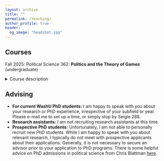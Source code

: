 ```yaml
---
layout: archive
title: ""
permalink: /teaching/
author_profile: true
header:
  og_image: "headshot.jpg"
---
```



## Courses

Fall 2025: Political Science 362: **Politics and the Theory of Games** (undergraduate)
<details><summary>Course description</summary>
  <p>
This course is intended to cover through analytical discussion and illustrations the basic concepts and major achievements of Game Theory in different sub-fields of research in the social sciences today.  We will discuss examples of the usefulness of cooperative and non-cooperative game theory to the study of human behavior in general and political science and political economy in particular.
  </p>
</details>

## Advising 

* **For current WashU PhD students:** I am happy to speak with you about your research or PhD experience, irrespective of your subfield or year. Please e-mail me to set up a time, or simply stop by Seigle 288. 
* **Research assistants:** I am not recruiting research assistants at this time. 
* **Prospective PhD students:** Unfortunately, I am not able to personally recruit new PhD students. While I am happy to speak with you about relevant research, I typically do not meet with prospective applicants about their applications. Generally, it is not necessary to secure an advisor prior to your application to PhD programs. There is some helpful advice on PhD admissions in political science from Chris Blattman [here](https://chrisblattman.com/blog/2022/03/25/faqs-on-phd-applications/).   
